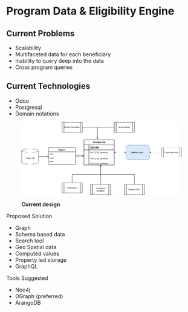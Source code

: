 # Program Data & Eligibility Engine

## Current Problems

* Scalability
* Multifaceted data for each beneficiary
* Inability to query deep into the data
* Cross program queries

## Current Technologies

* Odoo
* Postgresql
* Domain notations



<figure><img src="../../.gitbook/assets/program_data.drawio.png" alt="Current design"><figcaption><p><strong>Current design</strong></p></figcaption></figure>

Proposed Solution

* Graph
* Schema based data
* Search tool
* Geo Spatial data
* Computed values
* Property led storage
* GraphQL

Tools Suggested

* Neo4j
* DGraph (preferred)
* ArangoDB



